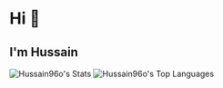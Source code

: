 # Hi 👋 
## I'm Hussain 
![Hussain96o's Stats](https://github-readme-stats.vercel.app/api?username=Hussain96o&theme=buefy&show_icons=true&hide_border=false&count_private=false)
![Hussain96o's Top Languages](https://github-readme-stats.vercel.app/api/top-langs/?username=Hussain96o&theme=buefy&show_icons=true&hide_border=false&layout=compact)
